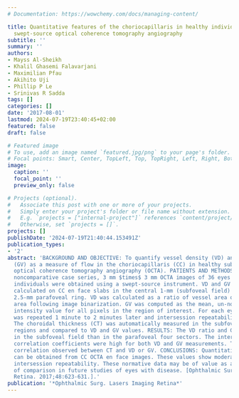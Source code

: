 ```yaml
---
# Documentation: https://wowchemy.com/docs/managing-content/

title: Quantitative features of the choriocapillaris in healthy individuals using
  swept-source optical coherence tomography angiography
subtitle: ''
summary: ''
authors:
- Mayss Al-Sheikh
- Khalil Ghasemi Falavarjani
- Maximilian Pfau
- Akihito Uji
- Phillip P Le
- Srinivas R Sadda
tags: []
categories: []
date: '2017-08-01'
lastmod: 2024-07-19T23:40:45+02:00
featured: false
draft: false

# Featured image
# To use, add an image named `featured.jpg/png` to your page's folder.
# Focal points: Smart, Center, TopLeft, Top, TopRight, Left, Right, BottomLeft, Bottom, BottomRight.
image:
  caption: ''
  focal_point: ''
  preview_only: false

# Projects (optional).
#   Associate this post with one or more of your projects.
#   Simply enter your project's folder or file name without extension.
#   E.g. `projects = ["internal-project"]` references `content/project/deep-learning/index.md`.
#   Otherwise, set `projects = []`.
projects: []
publishDate: '2024-07-19T21:40:44.153491Z'
publication_types:
- '2'
abstract: 'BACKGROUND AND OBJECTIVE: To quantify vessel density (VD) and grey value
  (GV) as a measure of flow in the choriocapillaris (CC) in healthy subjects with
  optical coherence tomography angiography (OCTA). PATIENTS AND METHODS: In this prospective,
  noncomparative case series, 3 mm $times$ 3 mm OCTA images of 36 eyes of 22 healthy
  individuals were obtained using a swept-source instrument. VD and GV levels were
  calculated on CC en face slabs in the central 1-mm (subfoveal field) and surrounding
  2.5-mm parafoveal ring. VD was calculated as a ratio of vessel area over nonvessel
  area following image binarization. GV was computed as the mean, un-normalized greyscale
  intensity value for all pixels in the region of interest. For each eye, the procedure
  was repeated 1 minute to 2 minutes later and intersession repeatability was analyzed.
  The choroidal thickness (CT) was automatically measured in the subfoveal and parafoveal
  regions and compared to VD and GV values. RESULTS: The VD ratio and GV was lower
  in the subfoveal field than in the parafoveal four sectors. The intersession intraclass
  correlation coefficients were high for both VD and GV measurements. There was no
  correlation observed between CT and VD or GV. CONCLUSIONS: Quantitative metrics
  can be obtained from CC OCTA en face images. These values show moderate to good
  intersession repeatability. These normative data may be of value as a reference
  of comparison in future studies of eyes with disease. [Ophthalmic Surg Lasers Imaging
  Retina. 2017;48:623-631.].'
publication: '*Ophthalmic Surg. Lasers Imaging Retina*'
---
```

